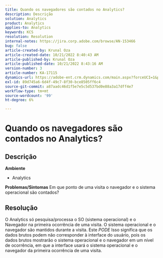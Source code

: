 ```yaml
---
title: Quando os navegadores são contados no Analytics?
description: Descrição
solution: Analytics
product: Analytics
applies-to: Analytics
keywords: KCS
resolution: Resolution
internal-notes: https://jira.corp.adobe.com/browse/AN-153466
bug: false
article-created-by: Krunal Oza
article-created-date: 10/21/2022 8:40:43 AM
article-published-by: Krunal Oza
article-published-date: 10/21/2022 8:43:16 AM
version-number: 3
article-number: KA-17115
dynamics-url: https://adobe-ent.crm.dynamics.com/main.aspx?forceUCI=1&pagetype=entityrecord&etn=knowledgearticle&id=d401d507-1c51-ed11-bba2-0022480867fb
exl-id: 89d745a6-6d4f-49c7-8f30-bce8505ff6c4
source-git-commit: a87aadc46d1f5e7e5c5d537bd0e88a3a17dff4e7
workflow-type: tm+mt
source-wordcount: '99'
ht-degree: 6%

---
```


# Quando os navegadores são contados no Analytics?

## Descrição

<b>Ambiente</b>
- Analytics



<b>Problemas/Sintomas</b>
Em que ponto de uma visita o navegador e o sistema operacional são contados?


## Resolução


O Analytics só pesquisa/processa o SO (sistema operacional) e o Navegador na primeira ocorrência de uma visita. O sistema operacional e o navegador são mantidos durante a visita. Este *PODE* Isso significa que os dados brutos podem não corresponder à interface do usuário, pois os dados brutos mostrarão o sistema operacional e o navegador em um nível de ocorrência, em que a interface usará o sistema operacional e o navegador da primeira ocorrência de uma visita.
